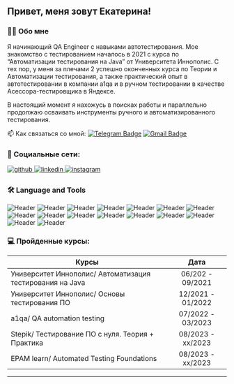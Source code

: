 ## Привет, меня зовут Екатерина!  
  
### 👩‍💻 Обо мне  
Я начинающий QA Engineer c навыками автотестирования. Мое знакомство с тестированием началось в 2021 с курса по “Автоматизации тестирования на Java” от Университета Иннополис. С тех пор, у меня за плечами 2 успешно оконченных курса по Теории и Автоматизации тестирования, а также практический опыт в автотестировании в компании a1qa и в ручном тестировании в качестве Асессора-тестировщика в Яндексе. 

В настоящий момент я нахожусь в поисках работы и параллельно продолжаю осваивать инструменты ручного и автоматизированного тестирования.

 📫 Как связаться со мной: 
 [![Telegram Badge](https://img.shields.io/badge/-katerinaazaikina-blue?style=flat&logo=Telegram&logoColor=white)](https://t.me/katerinaazaikina) [![Gmail Badge](https://img.shields.io/badge/-Gmail-red?style=flat&logo=Gmail&logoColor=white)](mailto:z.e.040894@gmail.com)  


### 🤝 Социальные сети:  
<a href="https://github.com/https://github.com/katez94" target="_blank">
<img src=https://img.shields.io/badge/github-%2324292e.svg?&style=for-the-badge&logo=github&logoColor=white alt=github style="margin-bottom: 5px;" />
</a>
<a href="https://linkedin.com/in/https://www.linkedin.com/in/ekaterina-zaikina-718954176/" target="_blank">
<img src=https://img.shields.io/badge/linkedin-%231E77B5.svg?&style=for-the-badge&logo=linkedin&logoColor=white alt=linkedin style="margin-bottom: 5px;" />
</a>
<a href="https://instagram.com/katerinaazaikina" target="_blank">
<img src=https://img.shields.io/badge/instagram-%23000000.svg?&style=for-the-badge&logo=instagram&logoColor=white alt=instagram style="margin-bottom: 5px;" />
</a>  
</td><td valign="top" width="50%">
</td></tr></table>  
<br/>  


### 🛠️ Language and Tools
![Header](https://img.shields.io/badge/Java-090909?style=for-the-badge&logo=java&logoColor=8cc4d7)
![Header](https://img.shields.io/badge/Selenium-090909?style=for-the-badge&logo=selenium&logoColor=8cc4d7)
![Header](https://img.shields.io/badge/TestNG-090909?style=for-the-badge&logo=testng&logoColor=8cc4d7)
![Header](https://img.shields.io/badge/Maven-090909?style=for-the-badge&logo=maven&logoColor=8cc4d7)
![Header](https://img.shields.io/badge/Jenkins-090909?style=for-the-badge&logo=jenkins&logoColor=8cc4d7)
![Header](https://img.shields.io/badge/Git-090909?style=for-the-badge&logo=git&logoColor=8cc4d7)
![Header](https://img.shields.io/badge/Linux-090909?style=for-the-badge&logo=linux&logoColor=8cc4d7)
![Header](https://img.shields.io/badge/Docker-090909?style=for-the-badge&logo=docker&logoColor=8cc4d7)
![Header](https://img.shields.io/badge/Jira-090909?style=for-the-badge&logo=jira&logoColor=136be1)
![Header](https://img.shields.io/badge/Postman-090909?style=for-the-badge&logo=postman&logoColor=f76935)
![Header](https://img.shields.io/badge/Github-090909?style=for-the-badge&logo=github&logoColor=8cc4d7)
![Header](https://img.shields.io/badge/Jenkins-090909?style=for-the-badge&logo=jenkins&logoColor=f7f7f7)
![Header](https://img.shields.io/badge/MySQL-090909?style=for-the-badge&logo=mysql&logoColor=00618a)
![Header](https://img.shields.io/badge/DevTools-090909?style=for-the-badge&logo=googlechrome&logoColor=2674f2)
![Header](https://img.shields.io/badge/Fiddler-090909?style=for-the-badge&logo=fiddler&logoColor=8cc4d7)
![Header](https://img.shields.io/badge/CharlesProxy-090909?style=for-the-badge&logo=charlesproxy&logoColor=8cc4d7)
  

### 💻 Пройденные курсы:  
| Курсы                                                           | Дата              |
| ----------------------------------------------------------------| :---------------: |
| Университет Иннополис/ Автоматизация тестирования на Java                            | 06/202 - 09/2021 |
|Университет Иннополис/ Основы тестирования ПО              | 12/2021 - 01/2022 |
| a1qa/ QA automation testing                                | 07/2022 - 03/2023 |
| Stepik/ Тестирование ПО с нуля. Теория + Практика                    | 08/2023 - xx/2023 |
| EPAM learn/ Automated Testing Foundations                       | 08/2023 - xx/2023 |
----
<div align="center">
